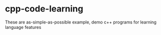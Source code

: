 # cpp-code-learning
These are as-simple-as-possible example, demo c++ programs for learning language features
